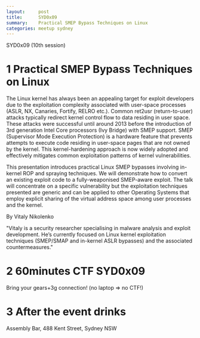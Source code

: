 ```yaml
---
layout:     post
title:      SYD0x09 
summary:    Practical SMEP Bypass Techniques on Linux
categories: meetup sydney
---
```

SYD0x09 (10th session)

# 1 Practical SMEP Bypass Techniques on Linux

The Linux kernel has always been an appealing target for exploit developers due to the exploitation complexity associated with user-space processes (ASLR, NX, Canaries, Fortify, RELRO etc.). Common ret2usr (return-to-user) attacks typically redirect kernel control flow to data residing in user space. These attacks were successful until around 2013 before the introduction of 3rd generation Intel Core processors (Ivy Bridge) with SMEP support. SMEP (Supervisor Mode Execution Protection) is a hardware feature that prevents attempts to execute code residing in user-space pages that are not owned by the kernel. This kernel-hardening approach is now widely adopted and effectively mitigates common exploitation patterns of kernel vulnerabilities.

This presentation introduces practical Linux SMEP bypasses involving in-kernel ROP and spraying techniques. We will demonstrate how to convert an existing exploit code to a fully-weaponised SMEP-aware exploit. The talk will concentrate on a specific vulnerability but the exploitation techniques presented are generic and can be applied to other Operating Systems that employ explicit sharing of the virtual address space among user processes and the kernel.

By Vitaly Nikolenko

"Vitaly is a security researcher specialising in malware analysis and exploit development. He’s currently focused on Linux kernel exploitation techniques (SMEP/SMAP and in-kernel ASLR bypasses) and the associated countermeasures."

# 2  60minutes CTF SYD0x09

Bring your gears+3g connection! (no laptop => no CTF!)

# 3 After the event drinks 

Assembly Bar, 488 Kent Street, Sydney NSW
